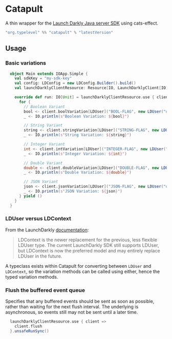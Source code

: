 # Catapult

A thin wrapper for the [Launch Darkly Java server SDK](https://github.com/launchdarkly/java-server-sdk) using cats-effect.

```sbt
"org.typelevel" %% "catapult" % "latestVersion"
```

## Usage

### Basic variations

```scala
  object Main extends IOApp.Simple {
    val sdkKey = "my-sdk-key"
    val config: LDConfig = new LDConfig.Builder().build()
    val launchDarklyClientResource: Resource[IO, LaunchDarklyClient[IO]] = LaunchDarklyClient.resource[IO](sdkKey, config)

    override def run: IO[Unit] = launchDarklyClientResource.use { client =>
      for {
        // Boolean Variant
        bool <- client.boolVariation[LDUser]("BOOL-FLAG", new LDUser("user-identifier"), defaultValue = false)
        _ <- IO.println(s"Boolean Variation: ${bool}")

        // String Variant
        string <- client.stringVariation[LDUser]("STRING-FLAG", new LDUser("user-identifier"), defaultValue = "default-string")
        _ <- IO.println(s"String Variation: ${string}")

        // Integer Variant
        int <- client.intVariation[LDUser]("INTEGER-FLAG", new LDUser("user-identifier"), defaultValue = 0)
        _ <- IO.println(s"Integer Variation: ${int}")

        // Double Variant
        double <- client.doubleVariation[LDUser]("DOUBLE-FLAG", new LDUser("user-identifier"), defaultValue = 0.00D)
        _ <- IO.println(s"Double Variation: ${double}")

        // JSON Variant
        json <- client.jsonVariation[LDUser]("JSON-FLAG", new LDUser("user-identifier"), defaultValue = LDValue.of("{}"))
        _ <- IO.println(s"JSON Variation: ${json}")
      } yield ()
    }
  }
```

### LDUser versus LDContext

From the LaunchDarkly [documentation](https://javadoc.io/doc/com.launchdarkly/launchdarkly-java-server-sdk/latest/com/launchdarkly/sdk/LDContext.html):

> LDContext is the newer replacement for the previous, less flexible LDUser type. The current LaunchDarkly SDK still supports LDUser, but
LDContext is now the preferred model and may entirely replace LDUser in the future.

A typeclass exists within Catapult for converting between `LDUser` and `LDContext`, so the variation methods can be called using either, hence the typed variation methods.

### Flush the buffered event queue

Specifies that any buffered events should be sent as soon as possible, rather than waiting for the next flush interval. 
The underlying is asynchronous, so events still may not be sent until a later time.

```scala
  launchDarklyClientResource.use { client =>
    client.flush
  }.unsafeRunSync()
```
